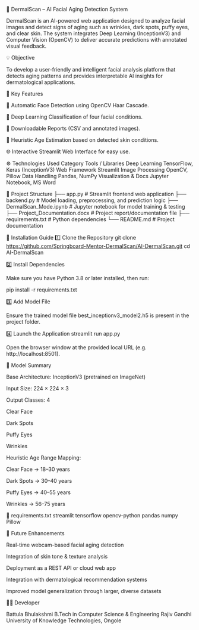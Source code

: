 🌸 DermalScan – AI Facial Aging Detection System

DermalScan is an AI-powered web application designed to analyze facial images and detect signs of aging such as wrinkles, dark spots, puffy eyes, and clear skin.
The system integrates Deep Learning (InceptionV3) and Computer Vision (OpenCV) to deliver accurate predictions with annotated visual feedback.

💡 Objective

To develop a user-friendly and intelligent facial analysis platform that detects aging patterns and provides interpretable AI insights for dermatological applications.

🧠 Key Features

🧍 Automatic Face Detection using OpenCV Haar Cascade.

🤖 Deep Learning Classification of four facial conditions.

🧾 Downloadable Reports (CSV and annotated images).

🧠 Heuristic Age Estimation based on detected skin conditions.

🌐 Interactive Streamlit Web Interface for easy use.

⚙️ Technologies Used
Category	Tools / Libraries
Deep Learning	TensorFlow, Keras (InceptionV3)
Web Framework	Streamlit
Image Processing	OpenCV, Pillow
Data Handling	Pandas, NumPy
Visualization & Docs	Jupyter Notebook, MS Word




📁 Project Structure
├── app.py                        # Streamlit frontend web application
├── backend.py                    # Model loading, preprocessing, and prediction logic
├── DermalScan_Mode.ipynb         # Jupyter notebook for model training & testing
├── Project_Documentation.docx    # Project report/documentation file
├── requirements.txt              # Python dependencies
└── README.md                     # Project documentation




🧩 Installation Guide
1️⃣ Clone the Repository
git clone https://github.com/Springboard-Mentor-DermalScan/AI-DermalScan.git
cd AI-DermalScan

2️⃣ Install Dependencies

Make sure you have Python 3.8 or later installed, then run:

pip install -r requirements.txt

3️⃣ Add Model File

Ensure the trained model file best_inceptionv3_model2.h5 is present in the project folder.

4️⃣ Launch the Application
streamlit run app.py


Open the browser window at the provided local URL (e.g. http://localhost:8501).

🧬 Model Summary

Base Architecture: InceptionV3 (pretrained on ImageNet)

Input Size: 224 × 224 × 3

Output Classes: 4

Clear Face

Dark Spots

Puffy Eyes

Wrinkles

Heuristic Age Range Mapping:

Clear Face → 18–30 years

Dark Spots → 30–40 years

Puffy Eyes → 40–55 years

Wrinkles → 56–75 years

🧾 requirements.txt
streamlit
tensorflow
opencv-python
pandas
numpy
Pillow

🚀 Future Enhancements

Real-time webcam-based facial aging detection

Integration of skin tone & texture analysis

Deployment as a REST API or cloud web app

Integration with dermatological recommendation systems

Improved model generalization through larger, diverse datasets

🧑‍💻 Developer

Battula Bhulakshmi
B.Tech in Computer Science & Engineering
Rajiv Gandhi University of Knowledge Technologies, Ongole
